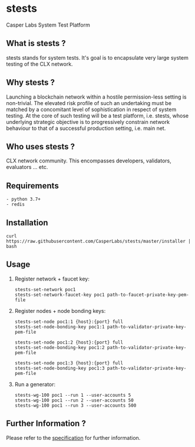 stests
===============

Casper Labs System Test Platform


What is stests ?
--------------------------------------

stests stands for system tests.  It's goal is to encapsulate very large system testing of the CLX network.


Why stests ?
--------------------------------------

Launching a blockchain network within a hostile permission-less setting is non-trivial.  The elevated risk profile of such an undertaking must be matched by a concomitant level of sophistication in respect of system testing.  At the core of such testing will be a test platform, i.e. stests, whose underlying strategic objective is to progressively constrain network behaviour to that of a successful production setting, i.e. main net.


Who uses stests ?
--------------------------------------

CLX network community.  This encompasses developers, validators, evaluators ... etc.


Requirements
--------------------------------------

    - python 3.7+
    - redis

Installation
--------------------------------------

```
curl https://raw.githubusercontent.com/CasperLabs/stests/master/installer | bash
```

Usage
--------------------------------------

1.  Register network + faucet key:

    ```
    stests-set-network poc1
    stests-set-network-faucet-key poc1 path-to-faucet-private-key-pem-file
    ```

2.  Register nodes + node bonding keys:

    ```
    stests-set-node poc1:1 {host}:{port} full
    stests-set-node-bonding-key poc1:1 path-to-validator-private-key-pem-file

    stests-set-node poc1:2 {host}:{port} full
    stests-set-node-bonding-key poc1:2 path-to-validator-private-key-pem-file

    stests-set-node poc1:3 {host}:{port} full
    stests-set-node-bonding-key poc1:3 path-to-validator-private-key-pem-file
    ```

3.  Run a generator:

    ```
    stests-wg-100 poc1 --run 1 --user-accounts 5
    stests-wg-100 poc1 --run 2 --user-accounts 50
    stests-wg-100 poc1 --run 3 --user-accounts 500
    ```

Further Information ?
--------------------------------------

Please refer to the [specification](https://github.com/CasperLabs/stests/wiki/STESTS-Specification) for further information.
